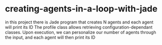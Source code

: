 # creating-agents-in-a-loop-with-jade

in this project there is Jade program that creates N agents and each agent will print its ID
The profile class allows retrieving configuration-dependant classes.
Upon execution, we can personalize our number of agents through the input, and each 
agent will then print its ID
